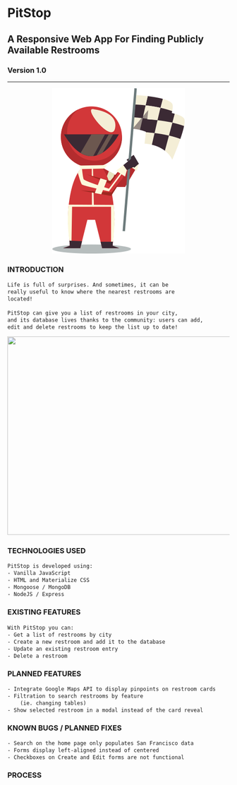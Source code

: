 # PitStop
## A Responsive Web App For Finding Publicly Available Restrooms
### Version 1.0
<hr>

<p align="center">
  <img src="https://github.com/aurelieverrot/PitStop/blob/master/assets/pitcrew-flag.png">
</p>

### INTRODUCTION
    Life is full of surprises. And sometimes, it can be 
    really useful to know where the nearest restrooms are
    located!

    PitStop can give you a list of restrooms in your city, 
    and its database lives thanks to the community: users can add, 
    edit and delete restrooms to keep the list up to date!


<p align="center">
  <img width="850" height="450" src="https://github.com/aurelieverrot/PitStop/blob/master/assets/screenshot-index.png">
</p>


### TECHNOLOGIES USED
    PitStop is developed using:
    - Vanilla JavaScript 
    - HTML and Materialize CSS
    - Mongoose / MongoDB
    - NodeJS / Express

### EXISTING FEATURES
    With PitStop you can:
    - Get a list of restrooms by city
    - Create a new restroom and add it to the database
    - Update an existing restroom entry
    - Delete a restroom

### PLANNED FEATURES
    - Integrate Google Maps API to display pinpoints on restroom cards
    - Filtration to search restrooms by feature 
        (ie. changing tables)
    - Show selected restroom in a modal instead of the card reveal

### KNOWN BUGS / PLANNED FIXES
    - Search on the home page only populates San Francisco data
    - Forms display left-aligned instead of centered
    - Checkboxes on Create and Edit forms are not functional

### PROCESS
<a href='https://github.com/aurelieverrot/PitStop/blob/master/assets/project-planning.pdf'>



